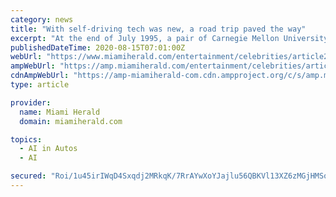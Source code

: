 ```yaml
---
category: news
title: "With self-driving tech was new, a road trip paved the way"
excerpt: "At the end of July 1995, a pair of Carnegie Mellon University researchers embarked on a nearly 3,000-mile road trip across the country — from Pittsburgh to San Diego — in an unsuspecting black minivan."
publishedDateTime: 2020-08-15T07:01:00Z
webUrl: "https://www.miamiherald.com/entertainment/celebrities/article244877067.html"
ampWebUrl: "https://amp.miamiherald.com/entertainment/celebrities/article244877067.html"
cdnAmpWebUrl: "https://amp-miamiherald-com.cdn.ampproject.org/c/s/amp.miamiherald.com/entertainment/celebrities/article244877067.html"
type: article

provider:
  name: Miami Herald
  domain: miamiherald.com

topics:
  - AI in Autos
  - AI

secured: "Roi/1u45irIWqD4Sxqdj2MRkqK/7RrAYwXoYJajlu56QBKVl13XZ6zMGjHMSom72CnLGby52R+qebhBB6gSNN96fXn6zlf32iWZMdl4YzF6Xh832S5UAI/rnra9w00/6fO4vRax2VQNk4Mg4mrzfNt4APp1IZeM0WmXofmWrLhZEUJuWBjO/QZu+/RwWendiqcwPMtpnSbTvITdYY6IENrlwDt+JfYTupmxbVyO4MMnTDFPix7hQPE7we0zDhn1BFEf0Dgu3ZkhiEjxoaSnJXi58O6+0Osu1Mex3tr75/HeylpXUq7/qwU845+vxok2Lqa/jWHjvNS+vR3eNToI4DA==;NJIRlwig5oYfEwGtlWyWJw=="
---
```


